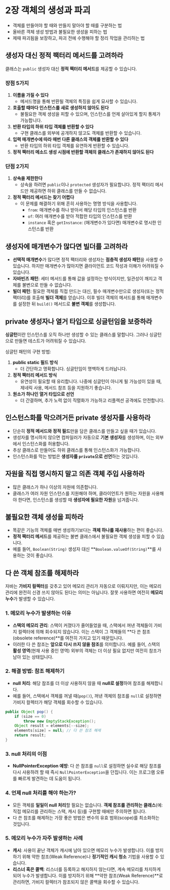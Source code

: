 # 2장 객체의 생성과 파괴

- 객체를 만들어야 할 때와 만들지 말아야 할 때를 구분하는 법
- 올바른 객체 생성 방법과 불필요한 생성을 피하는 법
- 제때 파괴됨을 보장하고, 파괴 전에 수행해야 할 정리 작업을 관리하는 법

## 생성자 대신 정적 팩터리 메서드를 고려하라
클래스는 `public` 생성자 대신 **정적 팩터리 메서드**를 제공할 수 있습니다.

### 장점 5가지
1. **이름을 가질 수 있다**
    - 메서드명을 통해 반환될 객체의 특징을 쉽게 묘사할 수 있습니다.
2. **호출할 때마다 인스턴스를 새로 생성하지 않아도 된다**
    - 불필요한 객체 생성을 피할 수 있으며, 인스턴스를 언제 살아있게 할지 통제가 가능합니다.
3. **반환 타입의 하위 타입 객체를 반환할 수 있다**
    - 구현 클래스를 외부에 공개하지 않고도 객체를 반환할 수 있습니다.
4. **입력 매개변수에 따라 매번 다른 클래스의 객체를 반환할 수 있다**
    - 반환 타입의 하위 타입 객체를 유연하게 반환할 수 있습니다.
5. **정적 팩터리 메소드 생성 시점에 반환할 객체의 클래스가 존재하지 않아도 된다**

### 단점 2가지
1. **상속을 제한한다**
    - 상속을 하려면 `public`이나 `protected` 생성자가 필요합니다. 정적 팩터리 메서드만 제공하면 하위 클래스를 만들 수 없습니다.
2. **정적 팩터리 메서드는 찾기 어렵다**
    - 이 문제를 해결하기 위해 흔히 사용하는 명명 방식을 사용합니다.
        - `from`: 매개변수를 하나 받아서 해당 타입의 인스턴스를 반환
        - `of`: 여러 매개변수를 받아 적합한 타입의 인스턴스를 반환
        - `instance` 혹은 `getInstance`: (매개변수가 있다면) 매개변수로 명시한 인스턴스를 반환

## 생성자에 매개변수가 많다면 빌더를 고려하라
- **선택적 매개변수**가 많다면 정적 팩터리와 생성자는 **점층적 생성자 패턴**을 사용할 수 있습니다. 하지만 매개변수가 많아지면 클라이언트 코드 작성과 이해가 어려워질 수 있습니다.
- **자바빈즈 패턴**: 세터 메서드를 통해 값을 설정하는 방식이지만, 일관성이 깨지고 객체를 불변으로 만들 수 없습니다.
- **빌더 패턴**: 필요한 객체를 직접 만드는 대신, 필수 매개변수만으로 생성자(또는 정적 팩터리)를 호출해 **빌더 객체**를 얻습니다. 이후 빌더 객체의 메서드를 통해 매개변수를 설정한 뒤 `build()` 메서드로 **불변 객체**를 생성합니다.

## private 생성자나 열거 타입으로 싱글턴임을 보증하라
**싱글턴**이란 인스턴스를 오직 하나만 생성할 수 있는 클래스를 말합니다. 그러나 싱글턴으로 만들면 테스트가 어려워질 수 있습니다.

싱글턴 패턴의 구현 방법:
1. **public static 필드 방식**
    - 더 간단하고 명확합니다. 싱글턴임이 명백하게 드러납니다.
2. **정적 팩터리 메서드 방식**
    - 유연성이 필요할 때 유리합니다. 나중에 싱글턴이 아니게 될 가능성이 있을 때, 제네릭 사용, 메서드 참조 등을 지원하기 좋습니다.
3. **원소가 하나인 열거 타입으로 선언**
    - 더 간결하며, 추가 노력 없이 직렬화가 가능하고 리플렉션 공격에도 안전합니다.

## 인스턴스화를 막으려거든 private 생성자를 사용하라
- 단순히 **정적 메서드와 정적 필드**만을 담은 클래스를 만들고 싶을 때가 있습니다.
- 생성자를 명시하지 않으면 컴파일러가 자동으로 **기본 생성자**를 생성하며, 이는 외부에서 인스턴스화를 허용합니다.
- 추상 클래스로 만들어도 하위 클래스를 통해 인스턴스화가 가능합니다.
- 인스턴스화를 막는 방법은 **생성자를 `private`으로 선언**하는 것입니다.

## 자원을 직접 명시하지 말고 의존 객체 주입 사용하라
- 많은 클래스가 하나 이상의 자원에 의존합니다.
- 클래스가 여러 자원 인스턴스를 지원해야 하며, 클라이언트가 원하는 자원을 사용해야 한다면, 인스턴스를 생성할 때 **생성자에 필요한 자원**을 넘겨줍니다.

## 불필요한 객체 생성을 피하라
- 똑같은 기능의 객체를 매번 생성하기보다는 **객체 하나를 재사용**하는 편이 좋습니다.
- **정적 팩터리 메서드**를 제공하는 불변 클래스에서 불필요한 객체 생성을 피할 수 있습니다.
- 예를 들어, `Boolean(String)` 생성자 대신 **`Boolean.valueOf(String)`**를 사용하는 것이 좋습니다.


## 다 쓴 객체 참조를 해제하라

자바는 **가비지 컬렉터**를 갖추고 있어 메모리 관리가 자동으로 이뤄지지만, 이는 메모리 관리에 완전히 신경 쓰지 않아도 된다는 의미는 아닙니다. 잘못 사용하면 여전히 **메모리 누수**가 발생할 수 있습니다.

### 1. 메모리 누수가 발생하는 이유
- **스택의 메모리 관리**: 스택이 커졌다가 줄어들었을 때, 스택에서 꺼낸 객체들이 가비지 컬렉터에 의해 회수되지 않습니다. 이는 스택이 그 객체들의 **다 쓴 참조(obsolete reference)**를 여전히 가지고 있기 때문입니다.
- 이러한 다 쓴 참조는 **앞으로 다시 쓰지 않을 참조**를 의미합니다. 예를 들어, 스택의 **활성 영역**(현재 사용 중인 영역) 외부의 객체는 더 이상 필요 없지만 여전히 참조가 남아 있는 상태입니다.

### 2. 해결 방법: 참조 해제하기
- **null 처리**: 해당 참조를 더 이상 사용하지 않을 때 **null로 설정**하여 참조를 해제합니다.
- 예를 들어, 스택에서 객체를 꺼낼 때(`pop()`), 꺼낸 객체의 참조를 `null`로 설정하면 가비지 컬렉터가 해당 객체를 회수할 수 있습니다.

```java
public Object pop() {
    if (size == 0)
        throw new EmptyStackException();
    Object result = elements[--size];
    elements[size] = null; // 다 쓴 참조 해제
    return result;
}
```

### 3. null 처리의 이점
- **NullPointerException 예방**: 다 쓴 참조를 `null`로 설정하면 실수로 해당 참조를 다시 사용하려 할 때 즉시 `NullPointerException`을 던집니다. 이는 프로그램 오류를 빠르게 발견하는 데 도움이 됩니다.

### 4. 언제 null 처리를 해야 하는가?
- 모든 객체를 **일일이 null 처리**할 필요는 없습니다. **객체 참조를 관리하는 클래스**(예: 직접 메모리를 관리하는 스택, 캐시 등)를 구현할 때에만 주의하면 됩니다.
- 다 쓴 참조를 해제하는 가장 좋은 방법은 변수의 유효 범위(scope)를 최소화하는 것입니다.

### 5. 메모리 누수가 자주 발생하는 사례
- **캐시**: 사용이 끝난 객체가 캐시에 남아 있으면 메모리 누수가 발생합니다. 이를 방지하기 위해 약한 참조(Weak Reference)나 **정기적인 캐시 청소** 기법을 사용할 수 있습니다.
- **리스너 혹은 콜백**: 리스너를 등록하고 해지하지 않는다면, 계속 메모리를 차지하게 되어 누수가 발생합니다. 이를 방지하기 위해 **약한 참조(Weak Reference)**로 관리하면, 가비지 컬렉터가 참조되지 않은 콜백을 회수할 수 있습니다.
